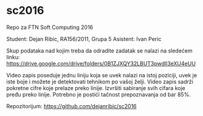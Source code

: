# sc2016
Repo za FTN Soft Computing 2016

Student: Dejan Ribic, RA156/2011, Grupa 5
Asistent: Ivan Peric

Skup podataka nad kojim treba da odradite zadatak se nalazi na sledećem linku:
https://drive.google.com/drive/folders/0B1ZJXQY32LBUT3pwdll3eXU4eUU

Video zapis poseduje jednu liniju koja se uvek nalazi na istoj poziciji, uvek je iste boje i možete je detektovati tehnikom po vašoj želji.
Video zapis sadrži pokretne cifre koje prelaze preko linije.
Izvršiti sabiranje svih cifara koje pređu preko linije.
Potrebno je postići tačnost prepoznavanja od bar 85%.

Repozitorijum:
https://github.com/dejanribic/sc2016
